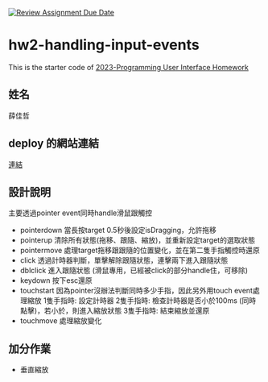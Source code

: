[![Review Assignment Due Date](https://classroom.github.com/assets/deadline-readme-button-8d59dc4de5201274e310e4c54b9627a8934c3b88527886e3b421487c677d23eb.svg)](https://classroom.github.com/a/vtMjwcap)
# hw2-handling-input-events
This is the starter code of [2023-Programming User Interface Homework](https://hackmd.io/@akairisu/HkUibgmx3)
## 姓名
薛佳哲
## deploy 的網站連結
[連結](https://fluffy-horse-c1d8ee.netlify.app/)
## 設計說明
主要透過pointer event同時handle滑鼠跟觸控
* pointerdown
當長按target 0.5秒後設定isDragging，允許拖移
* pointerup
清除所有狀態(拖移、跟隨、縮放)，並重新設定target的選取狀態
* pointermove
處理target拖移跟跟隨的位置變化，並在第二隻手指觸控時還原
* click
透過計時器判斷，單擊解除跟隨狀態，連擊兩下進入跟隨狀態
* dblclick
進入跟隨狀態 (滑鼠專用，已經被click的部分handle住，可移除)
* keydown
按下esc還原
* touchstart
因為pointer沒辦法判斷同時多少手指，因此另外用touch event處理縮放
1隻手指時: 設定計時器
2隻手指時: 檢查計時器是否小於100ms (同時點擊)，若小於，則進入縮放狀態
3隻手指時: 結束縮放並還原
* touchmove
處理縮放變化
## 加分作業
* 垂直縮放
